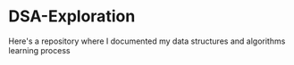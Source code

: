 # DSA-Exploration
Here's a repository where I documented my data structures and algorithms learning process
